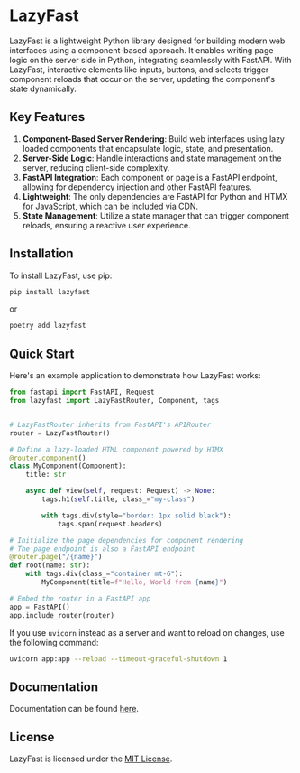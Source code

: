 # LazyFast

LazyFast is a lightweight Python library designed for building modern web interfaces using a component-based approach. It enables writing page logic on the server side in Python, integrating seamlessly with FastAPI. With LazyFast, interactive elements like inputs, buttons, and selects trigger component reloads that occur on the server, updating the component's state dynamically.

## Key Features

1. **Component-Based Server Rendering**: Build web interfaces using lazy loaded components that encapsulate logic, state, and presentation. 
2. **Server-Side Logic**: Handle interactions and state management on the server, reducing client-side complexity.
3. **FastAPI Integration**: Each component or page is a FastAPI endpoint, allowing for dependency injection and other FastAPI features.
4. **Lightweight**: The only dependencies are FastAPI for Python and HTMX for JavaScript, which can be included via CDN.
5. **State Management**: Utilize a state manager that can trigger component reloads, ensuring a reactive user experience.

## Installation

To install LazyFast, use pip:

```bash
pip install lazyfast
```
or
```bash
poetry add lazyfast
```

## Quick Start

Here's an example application to demonstrate how LazyFast works:

```python
from fastapi import FastAPI, Request
from lazyfast import LazyFastRouter, Component, tags


# LazyFastRouter inherits from FastAPI's APIRouter
router = LazyFastRouter()

# Define a lazy-loaded HTML component powered by HTMX
@router.component()
class MyComponent(Component):
    title: str

    async def view(self, request: Request) -> None:
        tags.h1(self.title, class_="my-class")

        with tags.div(style="border: 1px solid black"):
            tags.span(request.headers)

# Initialize the page dependencies for component rendering
# The page endpoint is also a FastAPI endpoint
@router.page("/{name}")
def root(name: str):
    with tags.div(class_="container mt-6"):
        MyComponent(title=f"Hello, World from {name}")

# Embed the router in a FastAPI app
app = FastAPI()
app.include_router(router)
```
If you use `uvicorn` instead as a server and want to reload on changes, use the following command:
```bash
uvicorn app:app --reload --timeout-graceful-shutdown 1
```

## Documentation
Documentation can be found [here](https://nikirg.github.io/lazyfast/DOCS.md).


## License

LazyFast is licensed under the [MIT License](https://github.com/nikirg/lazyfast/blob/main/LICENSE).